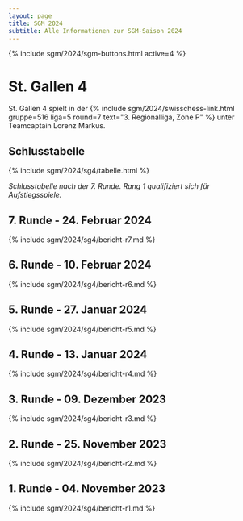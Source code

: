 ```yaml
---
layout: page
title: SGM 2024
subtitle: Alle Informationen zur SGM-Saison 2024
---
```


{% include sgm/2024/sgm-buttons.html active=4 %}

# St. Gallen 4

St. Gallen 4 spielt in der
{% include sgm/2024/swisschess-link.html gruppe=516 liga=5 round=7 text="3. Regionalliga, Zone P" %}
unter Teamcaptain Lorenz Markus.

## Schlusstabelle

{% include sgm/2024/sg4/tabelle.html %}

_Schlusstabelle nach der 7. Runde. Rang 1 qualifiziert sich für Aufstiegsspiele._

## 7. Runde - 24. Februar 2024

{% include sgm/2024/sg4/bericht-r7.md %}

## 6. Runde - 10. Februar 2024

{% include sgm/2024/sg4/bericht-r6.md %}

## 5. Runde - 27. Januar 2024

{% include sgm/2024/sg4/bericht-r5.md %}

## 4. Runde - 13. Januar 2024

{% include sgm/2024/sg4/bericht-r4.md %}

## 3. Runde - 09. Dezember 2023

{% include sgm/2024/sg4/bericht-r3.md %}

## 2. Runde - 25. November 2023

{% include sgm/2024/sg4/bericht-r2.md %}

## 1. Runde - 04. November 2023

{% include sgm/2024/sg4/bericht-r1.md %}

<style>
table th, table td:nth-of-type(4) {
    white-space: nowrap;
}
</style>

